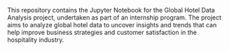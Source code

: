 This repository contains the Jupyter Notebook for the Global Hotel Data Analysis project, undertaken as part of an internship program. The project aims to analyze global hotel data to uncover insights and trends that can help improve business strategies and customer satisfaction in the hospitality industry.
